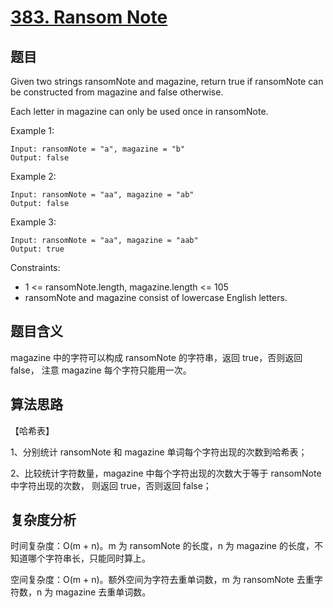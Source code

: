 # [383. Ransom Note](https://leetcode.com/problems/ransom-note/)

## 题目

Given two strings ransomNote and magazine, return true if ransomNote can be constructed from magazine and false otherwise.

Each letter in magazine can only be used once in ransomNote.

Example 1:
```
Input: ransomNote = "a", magazine = "b"
Output: false
```

Example 2:
```
Input: ransomNote = "aa", magazine = "ab"
Output: false
```

Example 3:
```
Input: ransomNote = "aa", magazine = "aab"
Output: true
```

Constraints:
- 1 <= ransomNote.length, magazine.length <= 105
- ransomNote and magazine consist of lowercase English letters.

## 题目含义

magazine 中的字符可以构成 ransomNote 的字符串，返回 true，否则返回 false，
注意 magazine 每个字符只能用一次。

## 算法思路

【哈希表】

1、分别统计 ransomNote 和 magazine 单词每个字符出现的次数到哈希表；

2、比较统计字符数量，magazine 中每个字符出现的次数大于等于 ransomNote 中字符出现的次数，
则返回 true，否则返回 false；

## 复杂度分析

时间复杂度：O(m + n)。m 为 ransomNote 的长度，n 为 magazine 的长度，不知道哪个字符串长，只能同时算上。

空间复杂度：O(m + n)。额外空间为字符去重单词数，m 为 ransomNote 去重字符数，n 为 magazine 去重单词数。